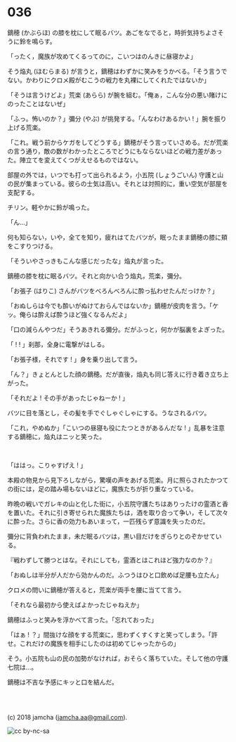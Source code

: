 

# 036

鏑穂 (かぶらほ) の膝を枕にして眠るバツ。あごをなでると，時折気持ちよさそうに鈴を鳴らす。  

「ったく，魔族が攻めてくるってのに，こいつはのんきに昼寝かよ」  

そう焔丸 (ほむらまる) が言うと，鏑穂はわずかに笑みをうかべる。「そう言うでない。かわりにクロメ殿がむこうの戦力を丸裸にしてくれたではないか」  

「そうは言うけどよ」荒楽 (あらら) が腕を組む。「俺ぁ，こんな分の悪い賭けにのったことはないぜ」  

「ふっ。怖いのか？」彌分 (やぶ) が挑発する。「んなわけあるかい ! 」腕を振り上げる荒楽。  

「これ。戦う前からケガをしてどうする」鏑穂がそう言っていさめる。だが荒楽の言う通り，敵の数がわかったところでどうにもならないほどの戦力差があった。陣立てを変えてくつがえせるものではない。  

部屋の外では，いつでも打って出られるよう，小五院 (しょうごいん) 守護と山の民が集まっている。彼らの士気は高い。それとは対照的に，重い空気が部屋を支配する。  

チリン。軽やかに鈴が鳴った。  

「ん…」  

何も知らない，いや，全てを知り，疲れはてたバツが，眠ったまま鏑穂の膝に頬をこすりつける。  

「そういやさっきもこんな感じだったな」焔丸が言った。  

鏑穂の膝を枕に眠るバツ。それと向かい合う焔丸，荒楽，彌分。  

「お張子 (はりこ) さんがバツをべろんべろんに酔っ払わせたんだっけか？」  

「おぬしらは今でも酔いがぬけておらんではないか」鏑穂が皮肉を言う。「ケッ。俺らは酔えば酔うほど強くなるんだよ」  

「口の減らんやつだ」そうあきれる彌分。だがふっと，何かが脳裏をよぎった。  

「 ! ! 」刹那，全身に電撃がはしる。  

「お張子様，それです ! 」身を乗り出して言う。  

「ん？」きょとんとした顔の鏑穂。だが直後，焔丸も同じ答えに行き着き立ち上がった。  

「それだよ ! その手があったじゃねーか ! 」  

バツに目を落とし，その髪を手でぐしゃぐしゃにする。うなされるバツ。  

「これ，やめぬか」「こいつの昼寝も役にたつときがあるんだな ! 」乱暴を注意する鏑穂に，焔丸はニッと笑った。  

<br>  

「ははっ。こりゃすげえ ! 」  

本殿の物見から見下ろしながら，驚嘆の声をあげる荒楽。月に照らされたかつての街には，足の踏み場もないほどに，魔族たちが折り重なっている。  

昨晩の戦いでガレキの山と化した街に，小五院守護たちはありったけの霊酒と香を置いた。それに引き寄せられた魔族たちは，酒を取り合って争い，そして次々に酔った。さらに香の効力もあいまって，一匹残らず意識を失ったのだ。  

彌分に背負われたまま，未だ眠るバツは，黒い目だけをぎらりとのぞかせている。  

『戦わずして勝つとはな。それにしても，霊酒とはこれほど強力なのか？』  

「おぬしは半分が人だから効かんのだ。ふつうはひと口飲めば足腰も立たん」  

クロメの問いに鏑穂が答えると，荒楽が両手を腰に当てて言う。  

「それなら最初から使えばよかったじゃねえか」  

鏑穂はふっと笑みを浮かべて言った。「忘れておった」  

「はぁ ! ？」間抜けな顔をする荒楽に，思わずくすくすと笑ってしまう。「許せ。これだけの魔族を相手にしたのは初めてじゃったからの」  

そう。小五院も山の民の加勢がなければ，おそらく落ちていた。そして他の守護七院は…。  

鏑穂は不吉な予感にキッと口を結んだ。  

<br>  
<br>  

(c) 2018 jamcha (jamcha.aa@gmail.com).  

![cc by-nc-sa](https://i.creativecommons.org/l/by-nc-sa/4.0/88x31.png)  

